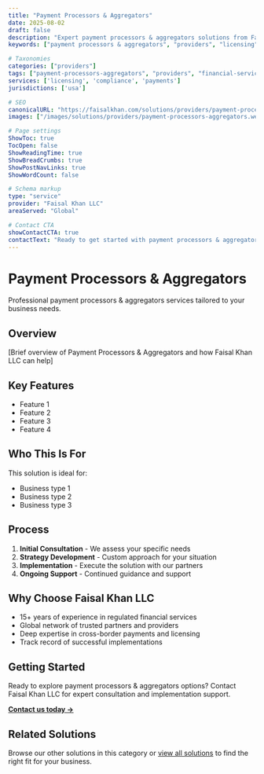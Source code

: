 ```yaml
---
title: "Payment Processors & Aggregators"
date: 2025-08-02
draft: false
description: "Expert payment processors & aggregators solutions from Faisal Khan LLC"
keywords: ["payment processors & aggregators", "providers", "licensing", "compliance", "faisal khan"]

# Taxonomies
categories: ["providers"]
tags: ["payment-processors-aggregators", "providers", "financial-services"]
services: ['licensing', 'compliance', 'payments']
jurisdictions: ['usa']

# SEO
canonicalURL: "https://faisalkhan.com/solutions/providers/payment-processors-aggregators/"
images: ["/images/solutions/providers/payment-processors-aggregators.webp"]

# Page settings
ShowToc: true
TocOpen: false
ShowReadingTime: true
ShowBreadCrumbs: true
ShowPostNavLinks: true
ShowWordCount: false

# Schema markup
type: "service"
provider: "Faisal Khan LLC"
areaServed: "Global"

# Contact CTA
showContactCTA: true
contactText: "Ready to get started with payment processors & aggregators? Contact Faisal Khan LLC for expert consultation."
---
```

# Payment Processors & Aggregators

Professional payment processors & aggregators services tailored to your business needs.

## Overview

[Brief overview of Payment Processors & Aggregators and how Faisal Khan LLC can help]

## Key Features

- Feature 1
- Feature 2  
- Feature 3
- Feature 4

## Who This Is For

This solution is ideal for:

- Business type 1
- Business type 2
- Business type 3

## Process

1. **Initial Consultation** - We assess your specific needs
2. **Strategy Development** - Custom approach for your situation  
3. **Implementation** - Execute the solution with our partners
4. **Ongoing Support** - Continued guidance and support

## Why Choose Faisal Khan LLC

- 15+ years of experience in regulated financial services
- Global network of trusted partners and providers
- Deep expertise in cross-border payments and licensing
- Track record of successful implementations

## Getting Started

Ready to explore payment processors & aggregators options? Contact Faisal Khan LLC for expert consultation and implementation support.

**[Contact us today →](mailto:contact@faisalkhan.com)**

## Related Solutions

Browse our other solutions in this category or [view all solutions](/solutions/) to find the right fit for your business.
